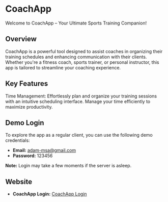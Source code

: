 # CoachApp
Welcome to CoachApp – Your Ultimate Sports Training Companion! 

## Overview
CoachApp is a powerful tool designed to assist coaches in organizing their training schedules and enhancing communication with their clients. Whether you're a fitness coach, sports trainer, or personal instructor, this app is tailored to streamline your coaching experience.

## Key Features
Time Management: Effortlessly plan and organize your training sessions with an intuitive scheduling interface. Manage your time efficiently to maximize productivity.

## Demo Login

To explore the app as a regular client, you can use the following demo credentials:

- **Email:** adam-msa@gmail.com
- **Password:** 123456

**Note:** Login may take a few moments if the server is asleep.
## Website
- **CoachApp Login:** [CoachApp Login](https://coach-msa.netlify.app/login)
